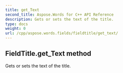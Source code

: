 ```yaml
---
title: get_Text
second_title: Aspose.Words for C++ API Reference
description: Gets or sets the text of the title. 
type: docs
weight: 0
url: /cpp/aspose.words.fields/fieldtitle/get_text/
---
```

## FieldTitle.get_Text method


Gets or sets the text of the title.


